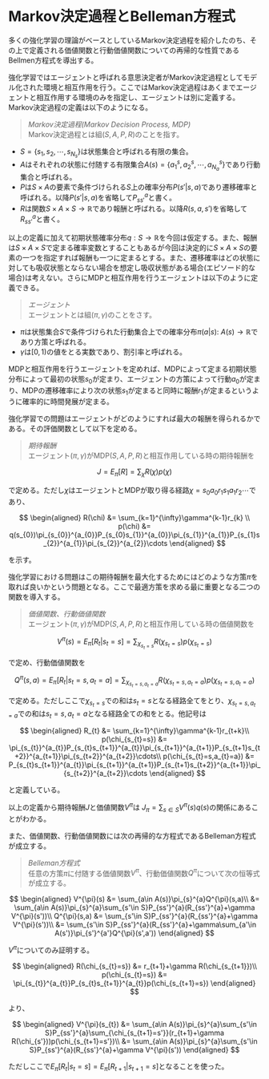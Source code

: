 # Markov決定過程とBelleman方程式

多くの強化学習の理論がベースとしているMarkov決定過程を紹介したのち、その上で定義される価値関数と行動価値関数についての再帰的な性質であるBellmen方程式を導出する。

強化学習ではエージェントと呼ばれる意思決定者がMarkov決定過程としてモデル化された環境と相互作用を行う。ここではMarkov決定過程はあくまでエージェントと相互作用する環境のみを指定し、エージェントは別に定義する。Markov決定過程の定義は以下のようになる。

> *Markov決定過程(Markov Decision Process, MDP)*  
> Markov決定過程とは組$(S,A,P,R)$のことを指す。

- $S=\{s_{1},s_{2},\cdots,s_{N_{s}}\}$は状態集合と呼ばれる有限の集合。
- $A$はそれぞれの状態に付随する有限集合$A(s)=\{a_{1}^{s},a_{2}^{s},\cdots,a_{N_{a}}^{s}\}$であり行動集合と呼ばれる。
- $P$は$S\times A$の要素で条件づけられる$S$上の確率分布$P(s'|s,a)$であり遷移確率と呼ばれる。以降$P(s'|s,a)$を省略して$P_{ss'}^{a}$と書く。
- $R$は関数$S\times A\times S\rightarrow\mathbb{R}$であり報酬と呼ばれる。以降$R(s,a,s')$を省略して$R_{ss'}^{a}$と書く。

以上の定義に加えて初期状態確率分布$q:S\rightarrow\mathbb{R}$を今回は仮定する。また、報酬は$S\times A\times S$で定まる確率変数とすることもあるが今回は決定的に$S\times A\times S$の要素の一つを指定すれば報酬も一つに定まるとする。また、遷移確率はどの状態に対しても吸収状態とならない場合を想定し吸収状態がある場合(エピソード的な場合)は考えない。さらにMDPと相互作用を行うエージェントは以下のように定義できる。

> *エージェント*  
> エージェントとは組$(\pi,\gamma)$のことをさす。

- $\pi$は状態集合$S$で条件づけられた行動集合上での確率分布$\pi(a|s):\ A(s)\rightarrow\mathbb{R}$であり方策と呼ばれる。
- $\gamma$は$[0,1)$の値をとる実数であり、割引率と呼ばれる。

MDPと相互作用を行うエージェントを定めれば、MDPによって定まる初期状態分布によって最初の状態$s_{0}$が定まり、エージェントの方策によって行動$a_{0}$が定まり、MDPの遷移確率により次の状態$s_{1}$が定まると同時に報酬$r_{1}$が定まるというように確率的に時間発展が定まる。

強化学習での問題はエージェントがどのようにすれば最大の報酬を得られるかである。その評価関数として以下を定める。

> *期待報酬*  
> エージェント$(\pi,\gamma)$がMDP$(S,A,P,R)$と相互作用している時の期待報酬を

$$
J=E_{\pi}[R]=\sum_{\chi}R(\chi)p(\chi)
$$

で定める。ただし$\chi$はエージェントとMDPが取り得る経路$\chi=s_{0}a_{0}r_{1}s_{1}a_{1}r_{2}\cdots$であり、

$$
\begin{aligned}
R(\chi) &= \sum_{k=1}^{\infty}\gamma^{k-1}r_{k} \\
p(\chi) &= q(s_{0})\pi_{s_{0}}^{a_{0}}P_{s_{0}s_{1}}^{a_{0}}\pi_{s_{1}}^{a_{1}}P_{s_{1}s_{2}}^{a_{1}}\pi_{s_{2}}^{a_{2}}\cdots
\end{aligned}
$$

を示す。

強化学習における問題はこの期待報酬を最大化するためにはどのような方策$\pi$を取れば良いかという問題となる。ここで最適方策を求める最に重要となる二つの関数を導入する。

> *価値関数、行動価値関数*  
> エージェント$(\pi,\gamma)$がMDP$(S,A,P,R)$と相互作用している時の価値関数を

$$
V^{\pi}(s)=E_{\pi}[R_{t}|s_{t}=s]=\sum_{\chi_{s_{t}=s}}R(\chi_{s_{t}=s})p(\chi_{s_{t}=s})
$$

で定め、行動価値関数を

$$
Q^{\pi}(s,a)=E_{\pi}[R_{t}|s_{t}=s,a_{t}=a]=\sum_{\chi_{s_{t}=s,a_{t}=a}}R(\chi_{s_{t}=s,a_{t}=a})p(\chi_{s_{t}=s,a_{t}=a})
$$

で定める。ただしここで$\chi_{s_{t}=s}$での和は$s_{t}=s$となる経路全てをとり、$\chi_{s_{t}=s,a_{t}=a}$での和は$s_{t}=s,a_{t}=a$となる経路全ての和をとる。他記号は

$$
\begin{aligned}
R_{t} &= \sum_{k=1}^{\infty}\gamma^{k-1}r_{t+k}\\
p(\chi_{s_{t}=s}) &= \pi_{s_{t}}^{a_{t}}P_{s_{t}s_{t+1}}^{a_{t}}\pi_{s_{t+1}}^{a_{t+1}}P_{s_{t+1}s_{t+2}}^{a_{t+1}}\pi_{s_{t+2}}^{a_{t+2}}\cdots\\
p(\chi_{s_{t}=s,a_{t}=a}) &= P_{s_{t}s_{t+1}}^{a_{t}}\pi_{s_{t+1}}^{a_{t+1}}P_{s_{t+1}s_{t+2}}^{a_{t+1}}\pi_{s_{t+2}}^{a_{t+2}}\cdots
\end{aligned}
$$

と定義している。

以上の定義から期待報酬$J$と価値関数$V^{\pi}$は $J_{\pi}=\sum_{s\in S}V^{\pi}(s)q(s)$の関係にあることがわかる。

また、価値関数、行動価値関数には次の再帰的な方程式であるBelleman方程式が成立する。

> *Belleman方程式*  
> 任意の方策$\pi$に付随する価値関数$V^{\pi}$、行動価値関数$Q^{\pi}$について次の恒等式が成立する。

$$
\begin{aligned}
V^{\pi}(s) &= \sum_{a\in A(s)}\pi_{s}^{a}Q^{\pi}(s,a)\\
&= \sum_{a\in A(s)}\pi_{s}^{a}\sum_{s'\in S}P_{ss'}^{a}(R_{ss'}^{a}+\gamma V^{\pi}(s'))\\
Q^{\pi}(s,a) &= \sum_{s'\in S}P_{ss'}^{a}(R_{ss'}^{a}+\gamma V^{\pi}(s'))\\
&= \sum_{s'\in S}P_{ss'}^{a}(R_{ss'}^{a}+\gamma\sum_{a'\in A(s')}\pi_{s'}^{a'}Q^{\pi}(s',a'))
\end{aligned}
$$

$V^{\pi}$についてのみ証明する。

$$
\begin{aligned}
R(\chi_{s_{t}=s}) &= r_{t+1}+\gamma R(\chi_{s_{t+1}})\\
p(\chi_{s_{t}=s}) &= \pi_{s_{t}}^{a_{t}}P_{s_{t}s_{t+1}}^{a_{t}}p(\chi_{s_{t+1}=s})
\end{aligned}
$$

より、

$$
\begin{aligned}
V^{\pi}(s_{t}) &= \sum_{a\in A(s)}\pi_{s}^{a}\sum_{s'\in S}P_{ss'}^{a}\sum_{\chi_{s_{t+1}=s'}}(r_{t+1}+\gamma R(\chi_{s'}))p(\chi_{s_{t+1}=s'})\\
&= \sum_{a\in A(s)}\pi_{s}^{a}\sum_{s'\in S}P_{ss'}^{a}(R_{ss'}^{a}+\gamma V^{\pi}(s'))
\end{aligned}
$$

ただしここで$E_{\pi}[R_{t}|s_{t}=s]=E_{\pi}[R_{t+1}|s_{t+1}=s]$となることを使った。
